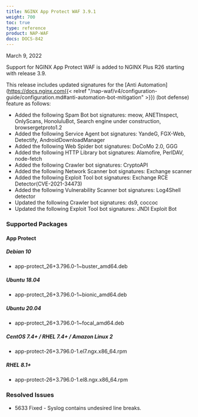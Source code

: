 ```yaml
---
title: NGINX App Protect WAF 3.9.1
weight: 700
toc: true
type: reference
product: NAP-WAF
docs: DOCS-842
---
```


March 9, 2022


Support for NGINX App Protect WAF is added to NGINX Plus R26 starting with release 3.9.

This release includes updated signatures for the [Anti Automation](https://docs.nginx.com{{< relref "/nap-waf/v4/configuration-guide/configuration.md#anti-automation-bot-mitigation" >}}) (bot defense) feature as follows:

- Added the following Spam Bot bot signatures: meow, ANETInspect, OnlyScans, HonoluluBot, Search engine under construction, browsergetproto1.2
- Added the following Service Agent bot signatures: YandeG, FGX-Web, Detectify, AndroidDownloadManager
- Added the following Web Spider bot signatures: DoCoMo 2.0, GGG
- Added the following HTTP Library bot signatures: Alamofire, PerlDAV, node-fetch
- Added the following Crawler bot signatures: CryptoAPI
- Added the following Network Scanner bot signatures: Exchange scanner
- Added the following Exploit Tool bot signatures: Exchange RCE Detector(CVE-2021-34473)
- Added the following Vulnerability Scanner bot signatures: Log4Shell detector
- Updated the following Crawler bot signatures: ds9, coccoc
- Updated the following Exploit Tool bot signatures: JNDI Exploit Bot


### Supported Packages

#### App Protect

##### Debian 10

- app-protect_26+3.796.0-1~buster_amd64.deb

##### Ubuntu 18.04

- app-protect_26+3.796.0-1~bionic_amd64.deb

##### Ubuntu 20.04

- app-protect_26+3.796.0-1~focal_amd64.deb

##### CentOS 7.4+ / RHEL 7.4+ / Amazon Linux 2

- app-protect-26+3.796.0-1.el7.ngx.x86_64.rpm

##### RHEL 8.1+

- app-protect-26+3.796.0-1.el8.ngx.x86_64.rpm

### Resolved Issues

- 5633 Fixed - Syslog contains undesired line breaks.
